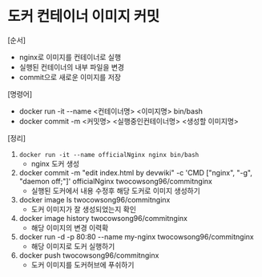 # 도커 컨테이너 이미지 커밋

[순서]
- nginx로 이미지를 컨테이너로 실행
- 실행된 컨테이너의 내부 파일을 변경
- commit으로 새로운 이미지를 저장

[명령어]
- docker run -it --name <컨테이너명> <이미지명> bin/bash
- docker commit -m <커밋명> <실행중인컨테이너명> <생성할 이미지명>

[정리]
1. `docker run -it --name officialNginx nginx bin/bash`
    - nginx 도커 생성
2. docker commit -m "edit index.html by devwiki" -c 'CMD ["nginx", "-g", "daemon off;"]' officialNginx twocowsong96/commitnginx
    - 실행된 도커에서 내용 수정후 해당 도커로 이미지 생성하기
3. docker image ls twocowsong96/commitnginx
    - 도커 이미지가 잘 생성되었는지 확인
4. docker image history twocowsong96/commitnginx
    - 해당 이미지의 변경 이력확
5. docker run -d -p 80:80 --name my-nginx twocowsong96/commitnginx
    - 해당 이미지로 도커 실행하기
6. docker push twocowsong96/commitnginx
    - 도커 이미지를 도커허브에 푸쉬하기
